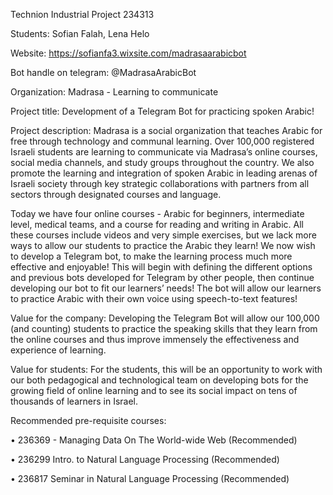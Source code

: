 Technion Industrial Project 234313

Students: Sofian Falah, Lena Helo

Website: https://sofianfa3.wixsite.com/madrasaarabicbot

Bot handle on telegram: @MadrasaArabicBot

Organization: Madrasa - Learning to communicate

Project title: Development of a Telegram Bot for practicing spoken Arabic!
 
Project description: Madrasa is a social organization that teaches Arabic for free through 
technology and communal learning. Over 100,000 registered Israeli students are learning to 
communicate via Madrasa’s online courses, social media channels, and study groups throughout 
the country. We also promote the learning and integration of spoken Arabic in leading arenas of 
Israeli society through key strategic collaborations with partners from all sectors through 
designated courses and language.

Today we have four online courses - Arabic for beginners, intermediate level, medical teams, 
and a course for reading and writing in Arabic. All these courses include videos and very simple 
exercises, but we lack more ways to allow our students to practice the Arabic they learn! We 
now wish to develop a Telegram bot, to make the learning process much more effective and 
enjoyable! This will begin with defining the different options and previous bots developed for 
Telegram by other people, then continue developing our bot to fit our learners’ needs! 
The bot will allow our learners to practice Arabic with their own voice using speech-to-text 
features! 

Value for the company: Developing the Telegram Bot will allow our 100,000 (and counting) 
students to practice the speaking skills that they learn from the online courses and thus improve 
immensely the effectiveness and experience of learning.

Value for students: For the students, this will be an opportunity to work with our both 
pedagogical and technological team on developing bots for the growing field of online learning 
and to see its social impact on tens of thousands of learners in Israel. 

Recommended pre-requisite courses:  

• 236369 - Managing Data On The World-wide Web (Recommended)

• 236299 Intro. to Natural Language Processing (Recommended)

• 236817 Seminar in Natural Language Processing (Recommended)
